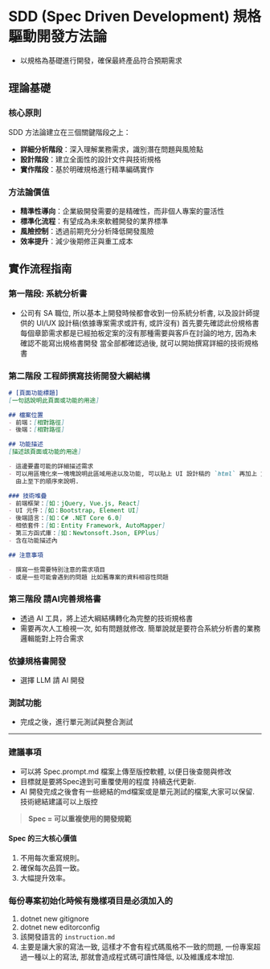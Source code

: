 # SDD (Spec Driven Development) 規格驅動開發方法論

- 以規格為基礎進行開發，確保最終產品符合預期需求

## 理論基礎

### 核心原則

SDD 方法論建立在三個關鍵階段之上：

- **詳細分析階段**：深入理解業務需求，識別潛在問題與風險點
- **設計階段**：建立全面性的設計文件與技術規格
- **實作階段**：基於明確規格進行精準編碼實作

### 方法論價值

- **精準性導向**：企業級開發需要的是精確性，而非個人專案的靈活性
- **標準化流程**：有望成為未來軟體開發的業界標準
- **風險控制**：透過前期充分分析降低開發風險
- **效率提升**：減少後期修正與重工成本

## 實作流程指南

### 第一階段: 系統分析書

- 公司有 SA 職位, 所以基本上開發時候都會收到一份系統分析書, 以及設計師提供的 UI/UX 設計稿(依據專案需求或許有, 或許沒有)
  首先要先確認此份規格書每個章節需求都是已經拍板定案的沒有那種需要與客戶在討論的地方, 因為未確認不能寫出規格書開發
  當全部都確認過後, 就可以開始撰寫詳細的技術規格書

### 第二階段 工程師撰寫技術開發大綱結構

```markdown
# [頁面功能標題]
[一句話說明此頁面或功能的用途]

## 檔案位置
- 前端：[相對路徑]
- 後端：[相對路徑]

## 功能描述
[描述該頁面或功能的用途]

- 這邊要盡可能的詳細描述需求
- 可以用區塊化來一塊塊說明此區域用途以及功能, 可以貼上 UI 設計稿的 `html` 再加上 文字說明 以及可能會使用到的 `SQL` 資料
  由上至下的順序來說明.

### 技術堆疊
- 前端框架：[如：jQuery, Vue.js, React]
- UI 元件：[如：Bootstrap, Element UI]
- 後端語言：[如：C# .NET Core 6.0]
- 相依套件：[如：Entity Framework, AutoMapper]
- 第三方函式庫：[如：Newtonsoft.Json, EPPlus]
- 含在功能描述內

## 注意事項

- 撰寫一些需要特別注意的需求項目
- 或是一些可能會遇到的問題 比如舊專案的資料相容性問題
```

### 第三階段 請AI完善規格書

- 透過 AI 工具，將上述大綱結構轉化為完整的技術規格書
- 需要再次人工檢視一次, 如有問題就修改. 簡單說就是要符合系統分析書的業務邏輯能對上符合需求

### 依據規格書開發

- 選擇 LLM 請 AI 開發

### 測試功能

- 完成之後，進行單元測試與整合測試

---

### 建議事項

- 可以將 Spec.prompt.md 檔案上傳至版控軟體, 以便日後查閱與修改
- 目標就是要將Spec達到可重覆使用的程度 持續迭代更新.
- AI 開發完成之後會有一些總結的md檔案或是單元測試的檔案,大家可以保留. 技術總結建議可以上版控

> **Spec = 可以重複使用的開發規範**

#### Spec 的三大核心價值

1. 不用每次重寫規則。
2. 確保每次品質一致。
3. 大幅提升效率。

### 每份專案初始化時候有幾樣項目是必須加入的

1. dotnet new gitignore
2. dotnet new editorconfig
3. 該開發語言的 `instruction.md`
4. 主要是讓大家的寫法一致, 這樣才不會有程式碼風格不一致的問題, 一份專案超過一種以上的寫法, 那就會造成程式碼可讀性降低, 以及維護成本增加.

